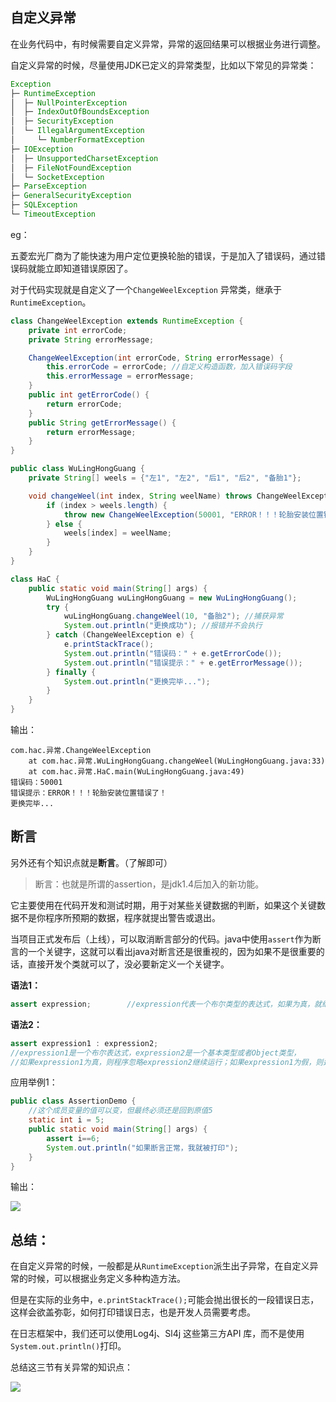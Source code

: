 ## 自定义异常

在业务代码中，有时候需要自定义异常，异常的返回结果可以根据业务进行调整。

自定义异常的时候，尽量使用JDK已定义的异常类型，比如以下常见的异常类：

```java
Exception
├─ RuntimeException
│  ├─ NullPointerException
│  ├─ IndexOutOfBoundsException
│  ├─ SecurityException
│  └─ IllegalArgumentException
│     └─ NumberFormatException
├─ IOException
│  ├─ UnsupportedCharsetException
│  ├─ FileNotFoundException
│  └─ SocketException
├─ ParseException
├─ GeneralSecurityException
├─ SQLException
└─ TimeoutException
```



eg：

五菱宏光厂商为了能快速为用户定位更换轮胎的错误，于是加入了错误码，通过错误码就能立即知道错误原因了。

对于代码实现就是自定义了一个`ChangeWeelException` 异常类，继承于`RuntimeException`。

```java
class ChangeWeelException extends RuntimeException {
    private int errorCode;
    private String errorMessage;

    ChangeWeelException(int errorCode, String errorMessage) {
        this.errorCode = errorCode; //自定义构造函数，加入错误码字段
        this.errorMessage = errorMessage;
    }
    public int getErrorCode() {
        return errorCode;
    }
    public String getErrorMessage() {
        return errorMessage;
    }
}

public class WuLingHongGuang {
    private String[] weels = {"左1", "左2", "后1", "后2", "备胎1"};

    void changeWeel(int index, String weelName) throws ChangeWeelException { //throws 关键字，表示方法可能会抛出异常
        if (index > weels.length) {
            throw new ChangeWeelException(50001, "ERROR！！！轮胎安装位置错误了！"); //throw 关键字，直接抛出异常
        } else {
            weels[index] = weelName;
        }
    }
}

class HaC {
    public static void main(String[] args) {
        WuLingHongGuang wuLingHongGuang = new WuLingHongGuang();
        try {
            wuLingHongGuang.changeWeel(10, "备胎2"); //捕获异常
            System.out.println("更换成功"); //报错并不会执行
        } catch (ChangeWeelException e) {
            e.printStackTrace();
            System.out.println("错误码：" + e.getErrorCode());
            System.out.println("错误提示：" + e.getErrorMessage());
        } finally {
            System.out.println("更换完毕...");
        }
    }
}
```

输出：

```
com.hac.异常.ChangeWeelException
	at com.hac.异常.WuLingHongGuang.changeWeel(WuLingHongGuang.java:33)
	at com.hac.异常.HaC.main(WuLingHongGuang.java:49)
错误码：50001
错误提示：ERROR！！！轮胎安装位置错误了！
更换完毕...
```

## 断言

另外还有个知识点就是**断言**。（了解即可）

> 断言：也就是所谓的assertion，是jdk1.4后加入的新功能。

它主要使用在代码开发和测试时期，用于对某些关键数据的判断，如果这个关键数据不是你程序所预期的数据，程序就提出警告或退出。

当项目正式发布后（上线），可以取消断言部分的代码。java中使用`assert`作为断言的一个关键字，这就可以看出java对断言还是很重视的，因为如果不是很重要的话，直接开发个类就可以了，没必要新定义一个关键字。

**语法1：**

```java
assert expression;        //expression代表一个布尔类型的表达式，如果为真，就继续正常运行，如果为假，程序退出
```

**语法2：**

```java
assert expression1 : expression2;          
//expression1是一个布尔表达式，expression2是一个基本类型或者Object类型，
//如果expression1为真，则程序忽略expression2继续运行；如果expression1为假，则运行expression2，然后退出程序。
```

应用举例1：

```java
public class AssertionDemo {  
    //这个成员变量的值可以变，但最终必须还是回到原值5  
    static int i = 5;  
    public static void main(String[] args) {  
        assert i==6;  
        System.out.println("如果断言正常，我就被打印");  
    }  
}
```

输出：

![](https://cdn.jsdelivr.net/gh/DogerRain/image@main/Home/image-20210425230218025.png) 

## 总结：

在自定义异常的时候，一般都是从`RuntimeException`派生出子异常，在自定义异常的时候，可以根据业务定义多种构造方法。

但是在实际的业务中，`e.printStackTrace();`可能会抛出很长的一段错误日志，这样会欲盖弥彰，如何打印错误日志，也是开发人员需要考虑。

在日志框架中，我们还可以使用Log4j、Sl4j 这些第三方API 库，而不是使用`System.out.println()`打印。



总结这三节有关异常的知识点：

![](https://cdn.jsdelivr.net/gh/DogerRain/image@main/Home/image-20210425225606460.png)